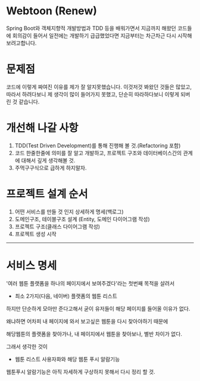 # Webtoon (Renew)
Spring Boot와 객체지향적 개발방법과 TDD 등을 배워가면서 지금까지 해왔던 코드들에 회의감이 들어서
일전에는 개발하기 급급했었다면 지금부터는 차근차근 다시 시작해보려고합니다.

# 문제점
코드에 이렇게 짜여진 이유를 제가 잘 알지못했습니다. 이것저것 봐왔던 것들은 많았고, 따라서 하려다보니 제 생각이 
많이 들어가지 못했고, 단순히 따라하다보니 이렇게 되버린 것 같습니다. 

# 개선해 나갈 사항
1. TDD(Test Driven Development)를 통해 진행해 볼 것.(Refactoring 포함)
1. 코드 한줄한줄에 의미를 잘 알고 개발하고, 프로젝트 구조와 데이터베이스간의 관계에 대해서 깊게 생각해볼 것.
1. 주먹구구식으로 급하게 하지말자.

# 프로젝트 설계 순서
1. 어떤 서비스를 만들 것 인지 상세하게 명세(백로그)
1. 도메인구조, 테이블구조 설계 (Entity, 도메인 다이어그램 작성)
1. 프로젝트 구조(클래스 다이어그램 작성)
1. 프로젝트 생성 시작

---

# 서비스 명세
'여러 웹툰 플랫폼을 하나의 페이지에서 보여주겠다'라는 첫번째 목적을 살려서
- 최소 2가지(다음, 네이버) 플랫폼의 웹툰 리스트 

하지만 단순하게 모아만 준다고해서 굳이 유저들이 해당 페이지를 들어올 이유가 없다. 

왜냐하면 어차피 내 페이지에 와서 보고싶은 웹툰을 다시 찾아야하기 때문에 

해당웹툰의 플랫폼을 찾아가나, 내 페이지에서 웹툰을 찾아보나, 별반 차이가 없다.

그래서 생각한 것이
- 웹툰 리스트 사용자화와 해당 웹툰 푸시 알람기능

웹툰푸시 알람기능은 아직 자세하게 구상하지 못해서 다시 정리 할 것.